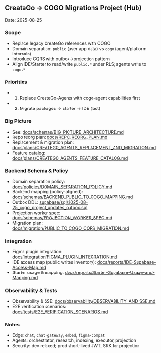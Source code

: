 ## CreateGo → COGO Migrations Project (Hub)

Date: 2025-08-25

### Scope
- Replace legacy CreateGo references with COGO
- Domain separation: `public` (user app data) vs `cogo` (agent/platform internals)
- Introduce CQRS with outbox→projection pattern
- Align IDE/Starter to read/write `public.*` under RLS; agents write to `cogo.*`

### Priorities
- 1) Replace CreateGo-Agents with cogo-agent capabilities first
- 2) Migrate packages → starter → IDE (last)

### Big Picture
- See: [docs/schemas/BIG_PICTURE_ARCHITECTURE.md](./schemas/BIG_PICTURE_ARCHITECTURE.md)
- Repo reorg plan: [docs/REPO_REORG_PLAN.md](./REPO_REORG_PLAN.md)
- Replacement & migration plan: [docs/plans/CREATEG0_AGENTS_REPLACEMENT_AND_MIGRATION.md](./plans/CREATEG0_AGENTS_REPLACEMENT_AND_MIGRATION.md)
 - Feature catalog: [docs/plans/CREATEG0_AGENTS_FEATURE_CATALOG.md](./plans/CREATEG0_AGENTS_FEATURE_CATALOG.md)

### Backend Schema & Policy
- Domain separation policy: [docs/policies/DOMAIN_SEPARATION_POLICY.md](./policies/DOMAIN_SEPARATION_POLICY.md)
- Backend mapping (policy-aligned): [docs/schemas/BACKEND_PUBLIC_TO_COGO_MAPPING.md](./schemas/BACKEND_PUBLIC_TO_COGO_MAPPING.md)
- Outbox DDL: [supabase/sql/2025-08-25_cogo_project_updates_outbox.sql](../supabase/sql/2025-08-25_cogo_project_updates_outbox.sql)
- Projection worker spec: [docs/schemas/PROJECTION_WORKER_SPEC.md](./schemas/PROJECTION_WORKER_SPEC.md)
- Migration plan: [docs/migration/PUBLIC_TO_COGO_CQRS_MIGRATION.md](./migration/PUBLIC_TO_COGO_CQRS_MIGRATION.md)

### Integration
- Figma plugin integration: [docs/integration/FIGMA_PLUGIN_INTEGRATION.md](./integration/FIGMA_PLUGIN_INTEGRATION.md)
- IDE access map (public writes inventory): [docs/reports/IDE-Supabase-Access-Map.md](./reports/IDE-Supabase-Access-Map.md)
- Starter usage & mapping: [docs/reports/Starter-Supabase-Usage-and-Mapping.md](./reports/Starter-Supabase-Usage-and-Mapping.md)

### Observability & Tests
- Observability & SSE: [docs/observability/OBSERVABILITY_AND_SSE.md](./observability/OBSERVABILITY_AND_SSE.md)
- E2E verification scenarios: [docs/tests/E2E_VERIFICATION_SCENARIOS.md](./tests/E2E_VERIFICATION_SCENARIOS.md)

### Notes
- Edge: `chat`, `chat-gateway`, `embed`, `figma-compat`
- Agents: orchestrator, research, indexing, executor, projection
- Security: dev relaxed; prod short-lived JWT, SRK for projection
